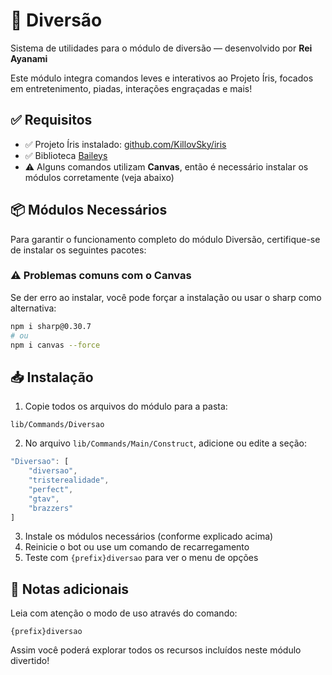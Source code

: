 # 🎉 Diversão
Sistema de utilidades para o módulo de diversão — desenvolvido por **Rei Ayanami**

Este módulo integra comandos leves e interativos ao Projeto Íris, focados em entretenimento, piadas, interações engraçadas e mais!

## ✅ Requisitos
- ✅ Projeto Íris instalado: [github.com/KillovSky/iris](https://github.com/KillovSky/iris)
- ✅ Biblioteca [Baileys](https://github.com/WhiskeySockets/Baileys)
- ⚠️ Alguns comandos utilizam **Canvas**, então é necessário instalar os módulos corretamente (veja abaixo)

## 📦 Módulos Necessários
Para garantir o funcionamento completo do módulo Diversão, certifique-se de instalar os seguintes pacotes:

### ⚠️ Problemas comuns com o Canvas
Se der erro ao instalar, você pode forçar a instalação ou usar o sharp como alternativa:

```bash
npm i sharp@0.30.7
# ou
npm i canvas --force
```

## 📥 Instalação
1. Copie todos os arquivos do módulo para a pasta:
```
lib/Commands/Diversao
```

2. No arquivo `lib/Commands/Main/Construct`, adicione ou edite a seção:
```javascript
"Diversao": [
    "diversao",
    "tristerealidade",
    "perfect",
    "gtav", 
    "brazzers"
]
```

3. Instale os módulos necessários (conforme explicado acima)
4. Reinicie o bot ou use um comando de recarregamento
5. Teste com `{prefix}diversao` para ver o menu de opções

## 📝 Notas adicionais
Leia com atenção o modo de uso através do comando:
```
{prefix}diversao
```
Assim você poderá explorar todos os recursos incluídos neste módulo divertido!

